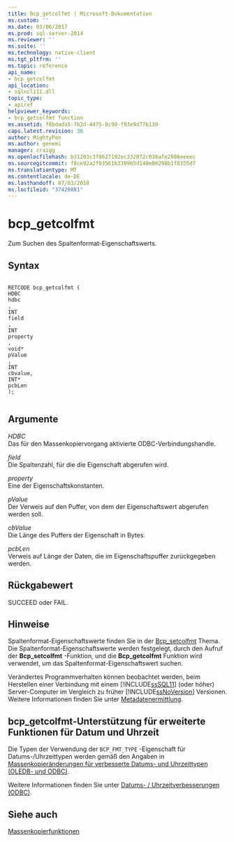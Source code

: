 ```yaml
---
title: Bcp_getcolfmt | Microsoft-Dokumentation
ms.custom: ''
ms.date: 03/06/2017
ms.prod: sql-server-2014
ms.reviewer: ''
ms.suite: ''
ms.technology: native-client
ms.tgt_pltfrm: ''
ms.topic: reference
api_name:
- bcp_getcolfmt
api_location:
- sqlncli11.dll
topic_type:
- apiref
helpviewer_keywords:
- bcp_getcolfmt function
ms.assetid: f8bdada5-7b2d-4475-8c98-f93e9d77b130
caps.latest.revision: 36
author: MightyPen
ms.author: genemi
manager: craigg
ms.openlocfilehash: b31203c3f8627102ec3320f2c038afe2886eeeec
ms.sourcegitcommit: f8ce92a2f935616339965d140e00298b1f8355d7
ms.translationtype: MT
ms.contentlocale: de-DE
ms.lasthandoff: 07/03/2018
ms.locfileid: "37420881"
---
```

# <a name="bcpgetcolfmt"></a>bcp_getcolfmt
  Zum Suchen des Spaltenformat-Eigenschaftswerts.  
  
## <a name="syntax"></a>Syntax  
  
```  
  
RETCODE bcp_getcolfmt (  
HDBC   
hdbc  
,  
INT   
field  
,  
INT   
property  
,  
void*   
pValue  
,  
INT   
cbvalue,  
INT*   
pcbLen  
);  
  
```  
  
## <a name="arguments"></a>Argumente  
 *HDBC*  
 Das für den Massenkopiervorgang aktivierte ODBC-Verbindungshandle.  
  
 *field*  
 Die Spaltenzahl, für die die Eigenschaft abgerufen wird.  
  
 *property*  
 Eine der Eigenschaftskonstanten.  
  
 *pValue*  
 Der Verweis auf den Puffer, von dem der Eigenschaftswert abgerufen werden soll.  
  
 *cbValue*  
 Die Länge des Puffers der Eigenschaft in Bytes.  
  
 *pcbLen*  
 Verweis auf Länge der Daten, die im Eigenschaftspuffer zurückgegeben werden.  
  
## <a name="returns"></a>Rückgabewert  
 SUCCEED oder FAIL.  
  
## <a name="remarks"></a>Hinweise  
 Spaltenformat-Eigenschaftswerte finden Sie in der [Bcp_setcolfmt](bcp-setcolfmt.md) Thema. Die Spaltenformat-Eigenschaftswerte werden festgelegt, durch den Aufruf der **Bcp_setcolfmt** -Funktion, und die **Bcp_getcolfmt** Funktion wird verwendet, um das Spaltenformat-Eigenschaftswert suchen.  
  
 Verändertes Programmverhalten können beobachtet werden, beim Herstellen einer Verbindung mit einem [!INCLUDE[ssSQL11](../../includes/sssql11-md.md)] (oder höher) Server-Computer im Vergleich zu früher [!INCLUDE[ssNoVersion](../../includes/ssnoversion-md.md)] Versionen. Weitere Informationen finden Sie unter [Metadatenermittlung](../native-client/features/metadata-discovery.md).  
  
## <a name="bcpgetcolfmt-support-for-enhanced-date-and-time-features"></a>bcp_getcolfmt-Unterstützung für erweiterte Funktionen für Datum und Uhrzeit  
 Die Typen der Verwendung der `BCP_FMT_TYPE` -Eigenschaft für Datums-/Uhrzeittypen werden gemäß den Angaben in [Massenkopieränderungen für verbesserte Datums- und Uhrzeittypen &#40;OLEDB- und ODBC&#41;](../native-client-odbc-date-time/bulk-copy-changes-for-enhanced-date-and-time-types-ole-db-and-odbc.md).  
  
 Weitere Informationen finden Sie unter [Datums- / Uhrzeitverbesserungen &#40;ODBC&#41;](../native-client-odbc-date-time/date-and-time-improvements-odbc.md).  
  
## <a name="see-also"></a>Siehe auch  
 [Massenkopierfunktionen](sql-server-driver-extensions-bulk-copy-functions.md)  
  
  
